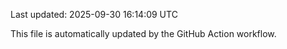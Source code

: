 Last updated: 2025-09-30 16:14:09 UTC

This file is automatically updated by the GitHub Action workflow.
